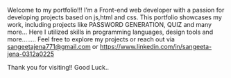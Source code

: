 Welcome to my portfolio!!!
I’m a Front-end web developer with a passion for developing projects based on js,html and css.
This portfolio showcases my work, including projects like PASSWORD GENERATION, QUIZ and many more...
Here I utilized skills in programming languages, design tools and more........
Feel free to explore my projects or reach out via sangeetajena771@gmail.com or https://www.linkedin.com/in/sangeeta-jena-0312a0225

Thank you for visiting!!
Good Luck..






